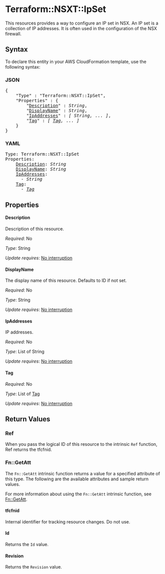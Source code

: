 # Terraform::NSXT::IpSet

This resources provides a way to configure an IP set in NSX. An IP set is a collection of IP addresses. It is often used in the configuration of the NSX firewall.

## Syntax

To declare this entity in your AWS CloudFormation template, use the following syntax:

### JSON

<pre>
{
    "Type" : "Terraform::NSXT::IpSet",
    "Properties" : {
        "<a href="#description" title="Description">Description</a>" : <i>String</i>,
        "<a href="#displayname" title="DisplayName">DisplayName</a>" : <i>String</i>,
        "<a href="#ipaddresses" title="IpAddresses">IpAddresses</a>" : <i>[ String, ... ]</i>,
        "<a href="#tag" title="Tag">Tag</a>" : <i>[ <a href="tag.md">Tag</a>, ... ]</i>
    }
}
</pre>

### YAML

<pre>
Type: Terraform::NSXT::IpSet
Properties:
    <a href="#description" title="Description">Description</a>: <i>String</i>
    <a href="#displayname" title="DisplayName">DisplayName</a>: <i>String</i>
    <a href="#ipaddresses" title="IpAddresses">IpAddresses</a>: <i>
      - String</i>
    <a href="#tag" title="Tag">Tag</a>: <i>
      - <a href="tag.md">Tag</a></i>
</pre>

## Properties

#### Description

Description of this resource.

_Required_: No

_Type_: String

_Update requires_: [No interruption](https://docs.aws.amazon.com/AWSCloudFormation/latest/UserGuide/using-cfn-updating-stacks-update-behaviors.html#update-no-interrupt)

#### DisplayName

The display name of this resource. Defaults to ID if not set.

_Required_: No

_Type_: String

_Update requires_: [No interruption](https://docs.aws.amazon.com/AWSCloudFormation/latest/UserGuide/using-cfn-updating-stacks-update-behaviors.html#update-no-interrupt)

#### IpAddresses

IP addresses.

_Required_: No

_Type_: List of String

_Update requires_: [No interruption](https://docs.aws.amazon.com/AWSCloudFormation/latest/UserGuide/using-cfn-updating-stacks-update-behaviors.html#update-no-interrupt)

#### Tag

_Required_: No

_Type_: List of <a href="tag.md">Tag</a>

_Update requires_: [No interruption](https://docs.aws.amazon.com/AWSCloudFormation/latest/UserGuide/using-cfn-updating-stacks-update-behaviors.html#update-no-interrupt)

## Return Values

### Ref

When you pass the logical ID of this resource to the intrinsic `Ref` function, Ref returns the tfcfnid.

### Fn::GetAtt

The `Fn::GetAtt` intrinsic function returns a value for a specified attribute of this type. The following are the available attributes and sample return values.

For more information about using the `Fn::GetAtt` intrinsic function, see [Fn::GetAtt](https://docs.aws.amazon.com/AWSCloudFormation/latest/UserGuide/intrinsic-function-reference-getatt.html).

#### tfcfnid

Internal identifier for tracking resource changes. Do not use.

#### Id

Returns the <code>Id</code> value.

#### Revision

Returns the <code>Revision</code> value.

